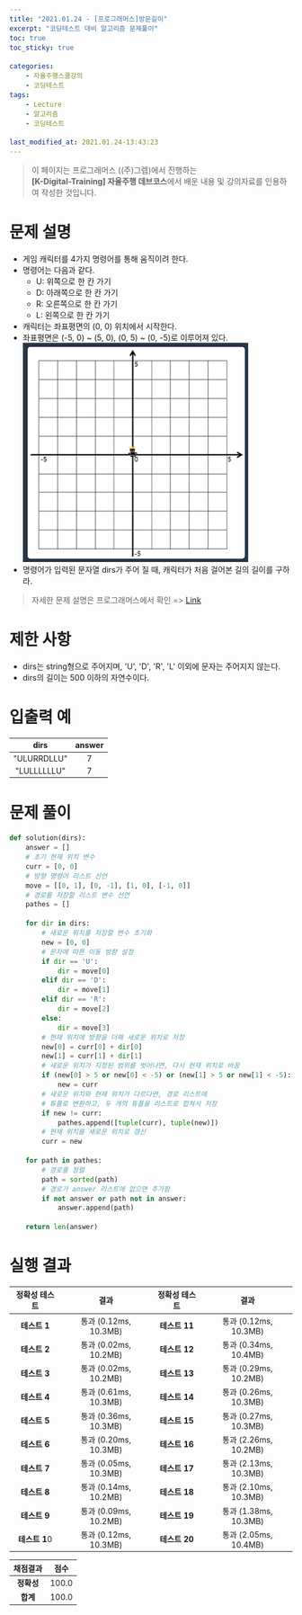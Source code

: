 ```yaml
---
title: "2021.01.24 - [프로그래머스]방문길이"
excerpt: "코딩테스트 대비 알고리즘 문제풀이"
toc: true
toc_sticky: true

categories:
    - 자율주행스쿨강의
    - 코딩테스트
tags:
    - Lecture
    - 알고리즘
    - 코딩테스트

last_modified_at: 2021.01.24-13:43:23
---
```


>이 페이지는 프로그래머스 ((주)그렙)에서 진행하는\
**[K-Digital-Training] 자율주행 데브코스**에서 배운 내용 및 강의자료를 인용하여 작성한 것입니다.

# 문제 설명
- 게임 캐릭터를 4가지 명령어를 통해 움직이려 한다.
- 명령어는 다음과 같다.
    - U: 위쪽으로 한 칸 가기
    - D: 아래쪽으로 한 칸 가기
    - R: 오른쪽으로 한 칸 가기
    - L: 왼쪽으로 한 칸 가기
- 캐릭터는 좌표평면의 (0, 0) 위치에서 시작한다.
- 좌표평면은 (-5, 0) ~ (5, 0), (0, 5) ~ (0, -5)로 이루어져 있다.\
![coding_01](/assets/images/lecture/week08_imgs/coding_01.png)
- 명령어가 입력된 문자열 dirs가 주어 질 때, 캐릭터가 처음 걸어본 길의 길이를 구하라.
> 자세한 문제 설명은 프로그래머스에서 확인 => [Link](https://programmers.co.kr/learn/courses/30/lessons/49994)

# 제한 사항
- dirs는 string형으로 주어지며, 'U', 'D', 'R', 'L' 이외에 문자는 주어지지 않는다.
- dirs의 길이는 500 이하의 자연수이다.

# 입출력 예

|dirs|answer|
|:---:|:---:|
|"ULURRDLLU"|7|
|"LULLLLLLU"|7|

# 문제 풀이
```python
def solution(dirs):
    answer = []
    # 초기 현재 위치 변수
    curr = [0, 0]
    # 방향 명령어 리스트 선언
    move = [[0, 1], [0, -1], [1, 0], [-1, 0]]
    # 경로를 저장할 리스트 변수 선언
    pathes = []
    
    for dir in dirs:
        # 새로운 위치를 저장할 변수 초기화
        new = [0, 0]
        # 문자에 따른 이동 방향 설정
        if dir == 'U':
            dir = move[0]
        elif dir == 'D':
            dir = move[1]
        elif dir == 'R':
            dir = move[2]
        else:
            dir = move[3]
        # 현재 위치에 방향을 더해 새로운 위치로 저장
        new[0] = curr[0] + dir[0]
        new[1] = curr[1] + dir[1]
        # 새로운 위치가 지정된 범위를 벗어나면, 다시 현재 위치로 바꿈
        if (new[0] > 5 or new[0] < -5) or (new[1] > 5 or new[1] < -5):
            new = curr
        # 새로운 위치와 현재 위치가 다르다면, 경로 리스트에
        # 튜플로 변환하고, 두 개의 튜플을 리스트로 합쳐서 저장
        if new != curr:
            pathes.append([tuple(curr), tuple(new)])
        # 현재 위치를 새로운 위치로 갱신
        curr = new

    for path in pathes:
        # 경로를 정렬
        path = sorted(path)
        # 경로가 answer 리스트에 없으면 추가함
        if not answer or path not in answer:
            answer.append(path)

    return len(answer)
```

# 실행 결과

|정확성 테스트|결과|정확성 테스트|결과|
|:---:|:---:|:---:|:---:|
|**테스트 1**|통과 (0.12ms, 10.3MB)|**테스트 11**|통과 (0.12ms, 10.3MB)|
|**테스트 2**|통과 (0.02ms, 10.2MB)|**테스트 12**|통과 (0.34ms, 10.4MB)|
|**테스트 3**|통과 (0.02ms, 10.2MB)|**테스트 13**|통과 (0.29ms, 10.2MB)|
|**테스트 4**|통과 (0.61ms, 10.3MB)|**테스트 14**|통과 (0.26ms, 10.3MB)|
|**테스트 5**|통과 (0.36ms, 10.3MB)|**테스트 15**|통과 (0.27ms, 10.3MB)|
|**테스트 6**|통과 (0.20ms, 10.3MB)|**테스트 16**|통과 (2.26ms, 10.2MB)|
|**테스트 7**|통과 (0.05ms, 10.3MB)|**테스트 17**|통과 (2.13ms, 10.3MB)|
|**테스트 8**|통과 (0.14ms, 10.2MB)|**테스트 18**|통과 (2.10ms, 10.3MB)|
|**테스트 9**|통과 (0.09ms, 10.2MB)|**테스트 19**|통과 (1.38ms, 10.3MB)|
|**테스트 1**0|통과 (0.12ms, 10.3MB)|**테스트 20**|통과 (2.05ms, 10.4MB)|

|채점결과|점수|
|:---:|:---:|
|**정확성**|100.0|
|**합계**|100.0|
